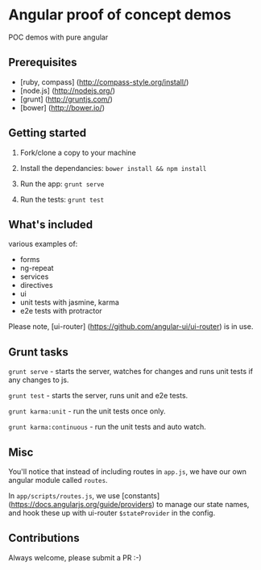 # Angular proof of concept demos
POC demos with pure angular


## Prerequisites
- [ruby, compass] (http://compass-style.org/install/)
- [node.js] (http://nodejs.org/)
- [grunt] (http://gruntjs.com/)
- [bower] (http://bower.io/)


## Getting started

1) Fork/clone a copy to your machine

2) Install the dependancies: `bower install && npm install`

3) Run the app: `grunt serve`

4) Run the tests: `grunt test`


## What's included

various examples of:
- forms
- ng-repeat
- services
- directives
- ui
- unit tests with jasmine, karma
- e2e tests with protractor

Please note, [ui-router] (https://github.com/angular-ui/ui-router) is in use.

## Grunt tasks

`grunt serve` - starts the server, watches for changes and runs unit tests if any changes to js.

`grunt test` - starts the server, runs unit and e2e tests.

`grunt karma:unit` - run the unit tests once only.

`grunt karma:continuous` - run the unit tests and auto watch.

## Misc

You'll notice that instead of including routes in `app.js`, we have our own angular module called `routes`.

In `app/scripts/routes.js`, we use [constants] (https://docs.angularjs.org/guide/providers) to manage our state names, and hook these up with ui-router `$stateProvider` in the config.

## Contributions

Always welcome, please submit a PR :-)
